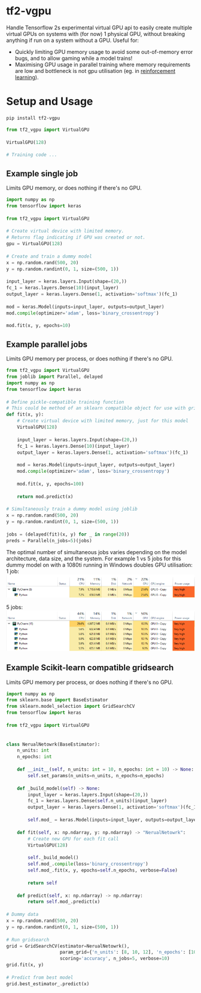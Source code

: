 # tf2-vgpu

Handle Tensorflow 2s experimental virtual GPU api to easily create multiple virtual GPUs on systems with (for now) 1 physical GPU, without breaking anything if run on a system without a GPU.
Useful for:
 - Quickly limiting GPU memory usage to avoid some out-of-memory error bugs, and to allow gaming while a model trains!  
 - Maximising GPU usage in parallel training where memory requirements are low and bottleneck is not gpu utilisation (eg. in [reinforcement learning](https://github.com/garethjns/reinforcement-learning-keras)). 
 
# Setup and Usage
````bash
pip install tf2-vgpu
````

```python 
from tf2_vgpu import VirtualGPU

VirtualGPU(128)

# Training code ...
```

## Example single job
Limits GPU memory, or does nothing if there's no GPU.

```python
import numpy as np
from tensorflow import keras

from tf2_vgpu import VirtualGPU

# Create virtual device with limited memory. 
# Returns flag indicating if GPU was created or not.
gpu = VirtualGPU(128)

# Create and train a dummy model
x = np.random.rand(500, 20)
y = np.random.randint(0, 1, size=(500, 1))

input_layer = keras.layers.Input(shape=(20,))
fc_1 = keras.layers.Dense(10)(input_layer)
output_layer = keras.layers.Dense(1, activation='softmax')(fc_1)

mod = keras.Model(inputs=input_layer, outputs=output_layer)
mod.compile(optimizer='adam', loss='binary_crossentropy')

mod.fit(x, y, epochs=10)
```

## Example parallel jobs
Limits GPU memory per process, or does nothing if there's no GPU.

```python
from tf2_vgpu import VirtualGPU
from joblib import Parallel, delayed
import numpy as np
from tensorflow import keras

# Define pickle-compatible training function
# This could be method of an sklearn compatible object for use with grid search
def fit(x, y):
    # Create virtual device with limited memory, just for this model 
    VirtualGPU(128)

    input_layer = keras.layers.Input(shape=(20,))
    fc_1 = keras.layers.Dense(10)(input_layer)
    output_layer = keras.layers.Dense(1, activation='softmax')(fc_1)
    
    mod = keras.Model(inputs=input_layer, outputs=output_layer)
    mod.compile(optimizer='adam', loss='binary_crossentropy')
    
    mod.fit(x, y, epochs=100)

    return mod.predict(x)

# Simultaneously train a dummy model using joblib
x = np.random.rand(500, 20)
y = np.random.randint(0, 1, size=(500, 1))

jobs = (delayed(fit)(x, y) for _ in range(20))
preds = Parallel(n_jobs=5)(jobs)
```

The optimal number of simultaneous jobs varies depending on the model architecture, data size, and the system. For example 1 vs 5 jobs for this dummy model on with a 1080ti running in Windows doubles GPU utilisation:
1 job:
![1 job](https://raw.githubusercontent.com/garethjns/tf2-vgpu/master/images/1job.png) 

5 jobs:
![5 jobs](https://raw.githubusercontent.com/garethjns/tf2-vgpu/master/images/5jobs.png) 

## Example Scikit-learn compatible gridsearch
Limits GPU memory per process, or does nothing if there's no GPU.

```python
import numpy as np
from sklearn.base import BaseEstimator
from sklearn.model_selection import GridSearchCV
from tensorflow import keras

from tf2_vgpu import VirtualGPU


class NerualNetowrk(BaseEstimator):
    n_units: int
    n_epochs: int

    def __init__(self, n_units: int = 10, n_epochs: int = 10) -> None:
        self.set_params(n_units=n_units, n_epochs=n_epochs)

    def _build_model(self) -> None:
        input_layer = keras.layers.Input(shape=(20,))
        fc_1 = keras.layers.Dense(self.n_units)(input_layer)
        output_layer = keras.layers.Dense(1, activation='softmax')(fc_1)

        self.mod_ = keras.Model(inputs=input_layer, outputs=output_layer)

    def fit(self, x: np.ndarray, y: np.ndarray) -> "NerualNetowrk":
        # Create new GPU for each fit call
        VirtualGPU(128)

        self._build_model()
        self.mod_.compile(loss='binary_crossentropy')
        self.mod_.fit(x, y, epochs=self.n_epochs, verbose=False)

        return self

    def predict(self, x: np.ndarray) -> np.ndarray:
        return self.mod_.predict(x)

# Dummy data
x = np.random.rand(500, 20)
y = np.random.randint(0, 1, size=(500, 1))

# Run gridsearch
grid = GridSearchCV(estimator=NerualNetowrk(),
                    param_grid={'n_units': [8, 10, 12], 'n_epochs': [10, 20, 30]},
                    scoring='accuracy', n_jobs=5, verbose=10)
grid.fit(x, y)

# Predict from best model 
grid.best_estimator_.predict(x)
```

